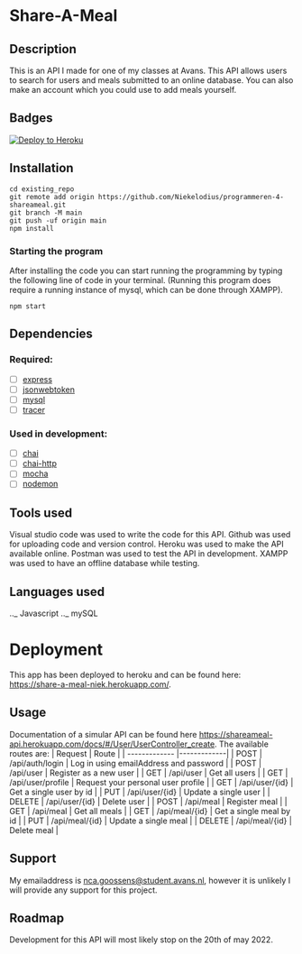 # Share-A-Meal

## Description

This is an API I made for one of my classes at Avans.
This API allows users to search for users and meals submitted to an online database.
You can also make an account which you could use to add meals yourself.

## Badges

[![Deploy to Heroku](https://github.com/Niekelodius/programmeren-4-shareameal/actions/workflows/main.yml/badge.svg)](https://github.com/Niekelodius/programmeren-4-shareameal/actions/workflows/main.yml)

## Installation

```
cd existing_repo
git remote add origin https://github.com/Niekelodius/programmeren-4-shareameal.git
git branch -M main
git push -uf origin main
npm install
```

### Starting the program

After installing the code you can start running the programming by typing the following line of code in your terminal.
(Running this program does require a running instance of mysql, which can be done through XAMPP).

```
npm start
```

## Dependencies

### Required:

- [ ] [express](https://expressjs.com/)
- [ ] [jsonwebtoken](https://www.npmjs.com/package/jsonwebtoken)
- [ ] [mysql](https://www.w3schools.com/nodejs/nodejs_mysql.asp)
- [ ] [tracer](https://www.npmjs.com/package/tracer)

### Used in development:

- [ ] [chai](https://www.chaijs.com/)
- [ ] [chai-http](https://www.chaijs.com/plugins/chai-http/)
- [ ] [mocha](https://mochajs.org/)
- [ ] [nodemon](https://www.npmjs.com/package/nodemon)

## Tools used

Visual studio code was used to write the code for this API.
Github was used for uploading code and version control.
Heroku was used to make the API available online.
Postman was used to test the API in development.
XAMPP was used to have an offline database while testing.

## Languages used

.._ Javascript
.._ mySQL

# Deployment

This app has been deployed to heroku and can be found here: https://share-a-meal-niek.herokuapp.com/.

## Usage

Documentation of a simular API can be found here https://shareameal-api.herokuapp.com/docs/#/User/UserController_create.
The available routes are:
| Request | Route |
| ------------- |-------------|
| POST | /api/auth/login | Log in using emailAddress and password |
| POST | /api/user | Register as a new user |
| GET | /api/user | Get all users |
| GET | /api/user/profile | Request your personal user profile |
| GET | /api/user/{id} | Get a single user by id |
| PUT | /api/user/{id} | Update a single user |
| DELETE | /api/user/{id} | Delete user |
| POST | /api/meal | Register meal |
| GET | /api/meal | Get all meals |
| GET | /api/meal/{id} | Get a single meal by id |
| PUT | /api/meal/{id} | Update a single meal |
| DELETE | /api/meal/{id} | Delete meal |

## Support

My emailaddress is nca.goossens@student.avans.nl, however it is unlikely I will provide any support for this project.

## Roadmap

Development for this API will most likely stop on the 20th of may 2022.
